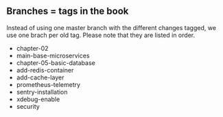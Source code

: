 ## Branches = tags in the book
Instead of using one master branch with the different changes tagged, we use one brach per old tag. Please note that they are listed in order.


- chapter-02
- main-base-microservices
- chapter-05-basic-database
- add-redis-container
- add-cache-layer
- prometheus-telemetry
- sentry-installation
- xdebug-enable
- security
